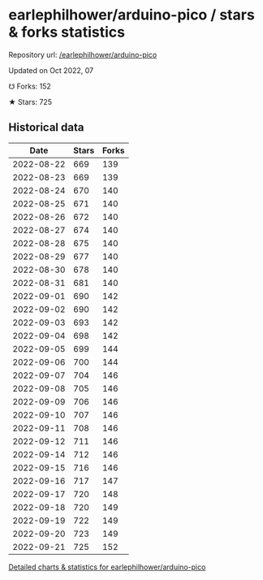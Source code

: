# earlephilhower/arduino-pico / stars & forks statistics

Repository url: [/earlephilhower/arduino-pico](https://github.com/earlephilhower/arduino-pico)

Updated on Oct 2022, 07

☋ Forks: 152

★ Stars: 725

## Historical data
| Date | Stars | Forks |
|------|-------|-------|
| 2022-08-22 | 669 | 139 | 
| 2022-08-23 | 669 | 139 | 
| 2022-08-24 | 670 | 140 | 
| 2022-08-25 | 671 | 140 | 
| 2022-08-26 | 672 | 140 | 
| 2022-08-27 | 674 | 140 | 
| 2022-08-28 | 675 | 140 | 
| 2022-08-29 | 677 | 140 | 
| 2022-08-30 | 678 | 140 | 
| 2022-08-31 | 681 | 140 | 
| 2022-09-01 | 690 | 142 | 
| 2022-09-02 | 690 | 142 | 
| 2022-09-03 | 693 | 142 | 
| 2022-09-04 | 698 | 142 | 
| 2022-09-05 | 699 | 144 | 
| 2022-09-06 | 700 | 144 | 
| 2022-09-07 | 704 | 146 | 
| 2022-09-08 | 705 | 146 | 
| 2022-09-09 | 706 | 146 | 
| 2022-09-10 | 707 | 146 | 
| 2022-09-11 | 708 | 146 | 
| 2022-09-12 | 711 | 146 | 
| 2022-09-14 | 712 | 146 | 
| 2022-09-15 | 716 | 146 | 
| 2022-09-16 | 717 | 147 | 
| 2022-09-17 | 720 | 148 | 
| 2022-09-18 | 720 | 149 | 
| 2022-09-19 | 722 | 149 | 
| 2022-09-20 | 723 | 149 | 
| 2022-09-21 | 725 | 152 | 


[Detailed charts & statistics for earlephilhower/arduino-pico](https://reviewgithub.com/rep/earlephilhower/arduino-pico)

